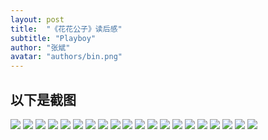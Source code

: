 ```yaml
---
layout: post
title:  "《花花公子》读后感"
subtitle: "Playboy"
author: "张斌"
avatar: "authors/bin.png"
---
```


## 以下是截图

![](./content/images/playboy/IMG_5788.JPG)
![](./content/images/playboy/IMG_5790.JPG)
![](./content/images/playboy/IMG_5791.JPG)
![](./content/images/playboy/IMG_5792.JPG)
![](./content/images/playboy/IMG_5793.JPG)
![](./content/images/playboy/IMG_5794.JPG)
![](./content/images/playboy/IMG_5799.JPG)
![](./content/images/playboy/IMG_5800.JPG)
![](./content/images/playboy/IMG_5826.JPG)
![](./content/images/playboy/IMG_5827.JPG)
![](./content/images/playboy/IMG_5828.JPG)
![](./content/images/playboy/IMG_5829.JPG)
![](./content/images/playboy/IMG_5830.JPG)
![](./content/images/playboy/IMG_5928.JPG)
![](./content/images/playboy/IMG_5788.JPG)
![](./content/images/playboy/IMG_5788.JPG)
![](./content/images/playboy/IMG_6005.JPG)
![](./content/images/playboy/IMG_6013.JPG)
![](./content/images/playboy/IMG_6014.JPG)
![](./content/images/playboy/IMG_6123.JPG)
